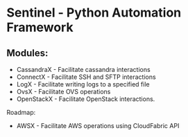 # Sentinel - Python Automation Framework

## Modules:
* CassandraX - Facilitate cassandra interactions
* ConnectX - Facilitate SSH and SFTP interactions
* LogX - Facilitate writing logs to a specified file
* OvsX - Facilitate OVS operations
* OpenStackX - Facilitate OpenStack interactions.

Roadmap:
* AWSX - Facilitate AWS operations using CloudFabric API
